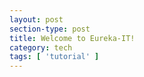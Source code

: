 ```yaml
---
layout: post
section-type: post
title: Welcome to Eureka-IT!
category: tech
tags: [ 'tutorial' ]
---
```


